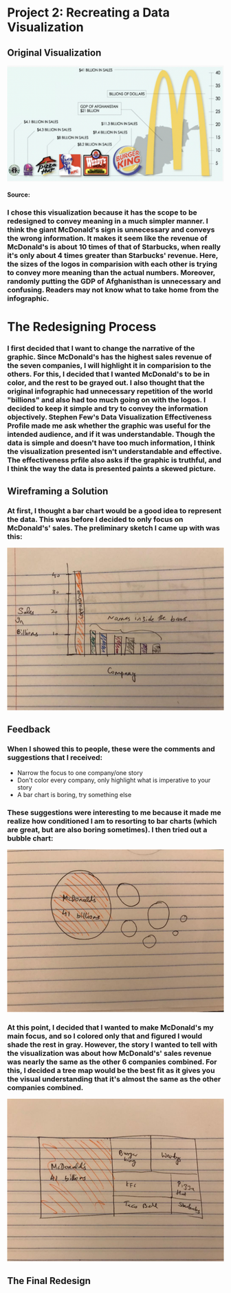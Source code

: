 # Project 2: Recreating a Data Visualization

## Original Visualization

![Original Data Viz](viz1.jpeg)

#### Source:

### I chose this visualization because it has the scope to be redesigned to convey meaning in a much simpler manner. I think the giant McDonald's sign is unnecessary and conveys the wrong information. It makes it seem like the revenue of McDonald's is about 10 times of that of Starbucks, when really it's only about 4 times greater than Starbucks' revenue. Here, the sizes of the logos in comparision with each other is trying to convey more meaning than the actual numbers. Moreover, randomly putting the GDP of Afghanisthan is unnecessary and confusing. Readers may not know what to take home from the infographic. 


# The Redesigning Process 

### I first decided that I want to change the narrative of the graphic. Since McDonald's has the highest sales revenue of the seven companies, I will highlight it in comparision to the others. For this, I decided that I wanted McDonald's to be in color, and the rest to be grayed out. I also thought that the original infographic had unnecessary repetition of the world "billions" and also had too much going on with the logos. I decided to keep it simple and try to convey the information objectively. Stephen Few's Data Visualization Effectiveness Profile made me ask whether the graphic was useful for the intended audience, and if it was understandable. Though the data is simple and doesn't have too much information, I think the visualization presented isn't understandable and effective. The effectiveness prfile also asks if the graphic is truthful, and I think the way the data is presented paints a skewed picture. 

## Wireframing a Solution 

### At first, I thought a bar chart would be a good idea to represent the data. This was before I decided to only focus on McDonald's' sales. The preliminary sketch I came up with was this: 

![Solution1](solution1.jpeg)

## Feedback

### When I showed this to people, these were the comments and suggestions that I received: 

* Narrow the focus to one company/one story 
* Don't color every company, only highlight what is imperative to your story 
* A bar chart is boring, try something else 

### These suggestions were interesting to me because it made me realize how conditioned I am to resorting to bar charts (which are great, but are also boring sometimes). I then tried out a bubble chart: 

![Solution2](solution2.jpeg)

### At this point, I decided that I wanted to make McDonald's my main focus, and so I colored only that and figured I would shade the rest in gray. However, the story I wanted to tell with the visualization was about how McDonald's' sales revenue was nearly the same as the other 6 companies combined. For this, I decided a tree map would be the best fit as it gives you the visual understanding that it's almost the same as the other companies combined. 

![Solution3](solution3.jpeg)

## The Final Redesign 

<div class="flourish-embed flourish-hierarchy" data-src="visualisation/7779914"><script src="https://public.flourish.studio/resources/embed.js"></script></div>





